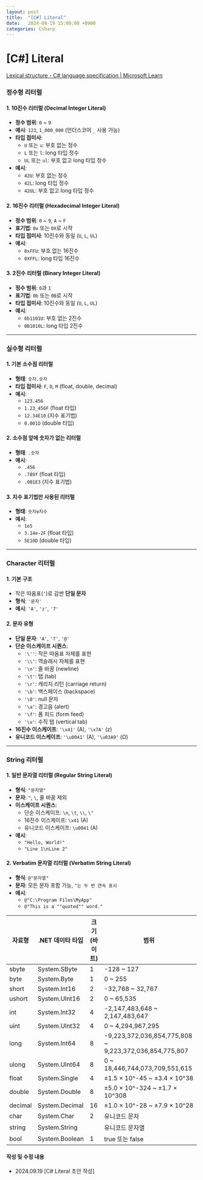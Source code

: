 ```yaml
---
layout: post
title:  "[C#] Literal"
date:   2024-09-19 15:00:00 +0900
categories: Csharp
---
```

# [C#] Literal
[Lexical structure - C# language specification | Microsoft Learn](https://learn.microsoft.com/ko-kr/dotnet/csharp/language-reference/language-specification/lexical-structure)

### 정수형 리터럴

#### 1. **10진수 리터럴 (Decimal Integer Literal)**

- **정수 범위**: `0` ~ `9`
- **예시**: `123`, `1_000_000` (언더스코어 `_` 사용 가능)
- **타입 접미사**:
    - `U` 또는 `u`: 부호 없는 정수
    - `L` 또는 `l`: long 타입 정수
    - `UL` 또는 `ul`: 부호 없고 long 타입 정수
- **예시**:
    - `42U`: 부호 없는 정수
    - `42L`: long 타입 정수
    - `42UL`: 부호 없고 long 타입 정수

#### 2. **16진수 리터럴 (Hexadecimal Integer Literal)**

- **정수 범위**: `0` ~ `9`, `A` ~ `F`
- **표기법**: `0x` 또는 `0X`로 시작
- **타입 접미사**: 10진수와 동일 (`U`, `L`, `UL`)
- **예시**:
    - `0xFFU`: 부호 없는 16진수
    - `0XFFL`: long 타입 16진수

#### 3. **2진수 리터럴 (Binary Integer Literal)**

- **정수 범위**: `0`과 `1`
- **표기법**: `0b` 또는 `0B`로 시작
- **타입 접미사**: 10진수와 동일 (`U`, `L`, `UL`)
- **예시**:
    - `0b1101U`: 부호 없는 2진수
    - `0B1010L`: long 타입 2진수

---

### 실수형 리터럴

#### 1. **기본 소수점 리터럴**

- **형태**: `숫자.숫자`
- **타입 접미사**: `F`, `D`, `M` (float, double, decimal)
- **예시**:
    - `123.456`
    - `1.23_456F` (float 타입)
    - `12.34E10` (지수 표기법)
    - `0.001D` (double 타입)

#### 2. **소수점 앞에 숫자가 없는 리터럴**

- **형태**: `.숫자`
- **예시**:
    - `.456`
    - `.789f` (float 타입)
    - `.001E3` (지수 표기법)

#### 3. **지수 표기법만 사용된 리터럴**

- **형태**: `숫자e지수`
- **예시**:
    - `1e5`
    - `3.14e-2F` (float 타입)
    - `5E10D` (double 타입)

---

### Character 리터럴

#### 1. **기본 구조**

- 작은 따옴표(`'`)로 감싼 **단일 문자**
- **형식**: `'문자'`
- **예시**: `'A'`, `'z'`, `'7'`

#### 2. **문자 유형**

- **단일 문자**: `'A'`, `'7'`, `'@'`
- **단순 이스케이프 시퀀스**:
	- `'\''`: 작은 따옴표 자체를 표현
     - `'\\'`: 역슬래시 자체를 표현
     - `'\n'`: 줄 바꿈 (newline)
     - `'\t'`: 탭 (tab)
     - `'\r'`: 캐리지 리턴 (carriage return)
     - `'\b'`: 백스페이스 (backspace)
     - `'\0'`: null 문자
     - `'\a'`: 경고음 (alert)
     - `'\f'`: 폼 피드 (form feed)
     - `'\v'`: 수직 탭 (vertical tab)
- **16진수 이스케이프**: `'\x41'` (A), `'\x7A'` (z)
- **유니코드 이스케이프**: `'\u0041'` (A), `'\u03A9'` (Ω)

---

### String 리터럴

#### 1. **일반 문자열 리터럴 (Regular String Literal)**

- **형식**: `"문자열"`
- **문자**: `"`, `\`, 줄 바꿈 제외
- **이스케이프 시퀀스**:
    - 단순 이스케이프: `\n`, `\t`, `\\`, `\"`
    - 16진수 이스케이프: `\x41` (A)
    - 유니코드 이스케이프: `\u0041` (A)
- **예시**:
    - `"Hello, World!"`
    - `"Line 1\nLine 2"`

#### 2. **Verbatim 문자열 리터럴 (Verbatim String Literal)**

- **형식**: `@"문자열"`
- **문자**: 모든 문자 포함 가능, `"는 두 번 연속 표시`
- **예시**:
    - `@"C:\Program Files\MyApp"`
    - `@"This is a ""quoted"" word."`

| 자료형     | .NET 데이타 타입    | 크기 (바이트) | 범위                                                     |
| ------- | -------------- | -------- | ------------------------------------------------------ |
| sbyte   | System.SByte   | 1        | -128 ~ 127                                             |
| byte    | System.Byte    | 1        | 0 ~ 255                                                |
| short   | System.Int16   | 2        | -32,768 ~ 32,767                                       |
| ushort  | System.UInt16  | 2        | 0 ~ 65,535                                             |
| int     | System.Int32   | 4        | -2,147,483,648 ~ 2,147,483,647                         |
| uint    | System.UInt32  | 4        | 0 ~ 4,294,967,295                                      |
| long    | System.Int64   | 8        | -9,223,372,036,854,775,808 ~ 9,223,372,036,854,775,807 |
| ulong   | System.UInt64  | 8        | 0 ~ 18,446,744,073,709,551,615                         |
| float   | System.Single  | 4        | ±1.5 × 10^-45 ~ ±3.4 × 10^38                           |
| double  | System.Double  | 8        | ±5.0 × 10^-324 ~ ±1.7 × 10^308                         |
| decimal | System.Decimal | 16       | ±1.0 × 10^-28 ~ ±7.9 × 10^28                           |
| char    | System.Char    | 2        | 유니코드 문자                                                |
| string  | System.String  |          | 유니코드 문자열                                               |
| bool    | System.Boolean | 1        | true 또는 false                                          |


#### 작성 및 수정 내용
- 2024.09.19 \[C# Literal 초안 작성\]